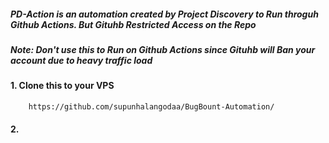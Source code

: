 ##### PD-Action is an automation created by Project Discovery to Run throguh Github Actions. But Gituhb Restricted Access on the Repo
##### Note: Don't use this to Run on Github Actions since Gituhb will Ban your account due to heavy traffic load

#### 1. Clone this to your VPS
        https://github.com/supunhalangodaa/BugBount-Automation/
#### 2. 
